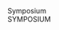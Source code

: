 <div class="page-1">
            <nav class="nav">
                <div class="logo">Symposium</div>
                <div class="nav-box"></div>
            </nav>
            <div class="text">SYMPOSIUM</div>
        </div>